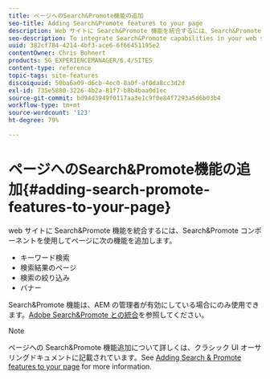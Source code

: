 ```yaml
---
title: ページへのSearch&Promote機能の追加
seo-title: Adding Search&Promote features to your page
description: Web サイトに Search&Promote 機能を統合するには、Search&Promote コンポーネントを使用して、キーワード検索、検索結果のページ、検索の絞り込み、およびバナー機能をページに追加します。
seo-description: To integrate Search&Promote capabilities in your web site, use the Search&Promote components to add keyword search, search results page, search refinement, and banners features to your page
uuid: 382cf784-4214-4bf3-ace6-6f66451195e2
contentOwner: Chris Bohnert
products: SG_EXPERIENCEMANAGER/6.4/SITES
content-type: reference
topic-tags: site-features
discoiquuid: 50ba6a09-d6cb-4ec0-8a0f-af0da8cc3d2d
exl-id: 735e5880-3226-4b2a-81f7-b8b4baa0d1ec
source-git-commit: bd94d3949f0117aa3e1c9f0e84f7293a5d6b03b4
workflow-type: tm+mt
source-wordcount: '123'
ht-degree: 79%

---
```


# ページへのSearch&amp;Promote機能の追加{#adding-search-promote-features-to-your-page}

web サイトに Search&amp;Promote 機能を統合するには、Search&amp;Promote コンポーネントを使用してページに次の機能を追加します。

* キーワード検索
* 検索結果のページ
* 検索の絞り込み
* バナー

Search&amp;Promote 機能は、AEM の管理者が有効にしている場合にのみ使用できます。[Adobe Search&amp;Promote との統合](/help/sites-administering/search-and-promote.md)を参照してください。

>[!NOTE]
>
>ページへの Search&amp;Promote 機能追加について詳しくは、クラシック UI オーサリングドキュメントに記載されています。See [Adding Search &amp; Promote features to your page](/help/sites-classic-ui-authoring/classic-feature-search-promote.md) for more information.
